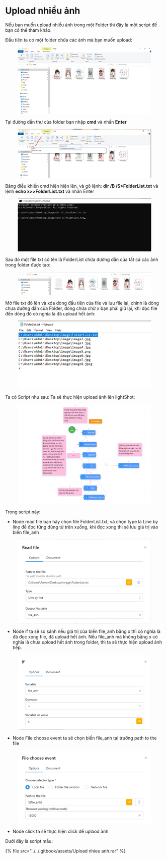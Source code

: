 # Upload nhiều ảnh

Nếu bạn muốn upload nhiều ảnh trong một Folder thì đây là một script để bạn có thể tham khảo.

Đầu tiên ta có một folder chứa các ảnh mà bạn muốn upload:

<figure><img src="../../.gitbook/assets/image (4).png" alt=""><figcaption></figcaption></figure>

Tại đường dẫn thư của folder bạn nhập **cmd** và nhấn **Enter**

<figure><img src="../../.gitbook/assets/image (1) (1) (1) (1) (1) (1) (1) (1) (1) (1).png" alt=""><figcaption></figcaption></figure>

Bảng điều khiển cmd hiện hiện lên, và gõ lệnh:   **dir /B /S>FolderList.txt** và lệnh                          **echo x>>FolderList.txt**   và nhấn Enter

<figure><img src="../../.gitbook/assets/image (2) (1) (1) (1) (1).png" alt=""><figcaption></figcaption></figure>

Sau đó một file txt có tên là FolderList chứa đường dẫn của tất cả các ảnh trong folder được tạo:

<figure><img src="../../.gitbook/assets/image (3) (1).png" alt=""><figcaption></figcaption></figure>

Mở file txt đó lên và xóa dòng đầu tiên của file và lưu file lại, chính là dòng chưa đường dẫn của Folder, dòng chứa chữ x bạn phải giữ lại, khi đọc file đến dòng đó có nghĩa là đã upload hết ảnh:

<figure><img src="../../.gitbook/assets/image (6).png" alt=""><figcaption></figcaption></figure>

Ta có Script như sau: Ta sẽ thực hiện upload ảnh lên lightShot:&#x20;

<figure><img src="../../.gitbook/assets/image (7).png" alt=""><figcaption></figcaption></figure>

Trong script này:

* Node read file bạn hãy chọn file FolderList.txt, và chọn type là Line by line để đọc từng dùng từ trên xuống, khi đọc xong thì sẽ lưu giá trị vào biến file\_anh

<figure><img src="../../.gitbook/assets/image (8).png" alt=""><figcaption></figcaption></figure>

* Node if ta sẽ so sánh nếu giá trị của biến file\_anh bằng x thì có nghĩa là đã đọc xong file, đã upload hết ảnh. Nếu file\_anh mà không bằng x có nghĩa là chưa upload hết ảnh trong folder, thì ta sẽ thực hiện upload ảnh tiếp.

<figure><img src="../../.gitbook/assets/image (9).png" alt=""><figcaption></figcaption></figure>

* Node File choose event ta sẽ chọn biến file\_anh tại trường path to the file

<figure><img src="../../.gitbook/assets/image (11).png" alt=""><figcaption></figcaption></figure>

* Node click ta sẽ thực hiện click để uplaod ảnh

Dưới đây là script mẫu:

{% file src="../../.gitbook/assets/Upload nhieu anh.rar" %}
